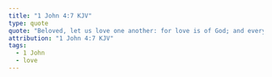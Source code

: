 ```yaml
---
title: "1 John 4:7 KJV"
type: quote
quote: "Beloved, let us love one another: for love is of God; and every one that loveth is born of God, and knoweth God."
attribution: "1 John 4:7 KJV"
tags:
  - 1 John
  - love
---
```

